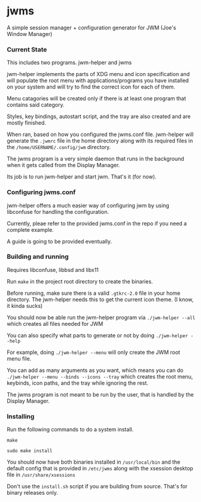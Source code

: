 
# jwms
A simple session manager + configuration generator for JWM (Joe's Window Manager)

### Current State

This includes two programs. jwm-helper and jwms

jwm-helper implements the parts of XDG menu and icon specification and will populate the root menu with applications/programs you have installed on your system and will try to find the correct icon for each of them.

Menu catagories will be created only if there is at least one program that contains said category.

Styles, key bindings, autostart script, and the tray are also created and are mostly finished.

When ran, based on how you configured the jwms.conf file. jwm-helper will generate the `.jwmrc` file in the home directory along with its required files in the `/home/USERNAME/.config/jwm` directory.

The jwms program is a very simple daemon that runs in the background when it gets called from the Display Manager.

Its job is to run jwm-helper and start jwm. That's it (for now).

### Configuring jwms.conf

jwm-helper offers a much easier way of configuring jwm by using libconfuse for handling the configuration.

Currently, pleae refer to the provided jwms.conf in the repo if you need a complete example.

A guide is going to be provided eventually.

### Building and running

Requires libconfuse, libbsd and libx11

Run `make` in the project root directory to create the binaries.

Before running, make sure there is a valid `.gtkrc-2.0` file in your home directory. The jwm-helper needs this to get the current icon theme. (I know, it kinda sucks)

You should now be able run the jwm-helper program via `./jwm-helper --all` which creates all files needed for JWM

You can also specify what parts to generate or not by doing `./jwm-helper --help`

For example, doing `./jwm-helper --menu` will only create the JWM root menu file.

You can add as many arguments as you want, which means you can do `./jwm-helper --menu --binds --icons --tray` which creates the root menu, keybinds, icon paths, and the tray while ignoring the rest.

The jwms program is not meant to be run by the user, that is handled by the Display Manager.

### Installing

Run the following commands to do a system install.

`make`

`sudo make install` 

You should now have both binaries installed in `/usr/local/bin` and the default config that is provided in `/etc/jwms` along with the xsession desktop file in `/usr/share/xsessions`

Don't use the `install.sh` script if you are building from source. That's for binary releases only.
